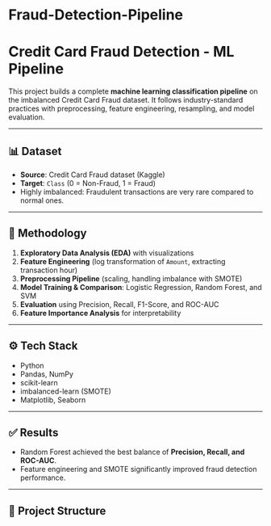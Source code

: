# Fraud-Detection-Pipeline
# Credit Card Fraud Detection - ML Pipeline

This project builds a complete **machine learning classification pipeline** on the imbalanced Credit Card Fraud dataset. It follows industry-standard practices with preprocessing, feature engineering, resampling, and model evaluation.

---

## 📊 Dataset
- **Source**: Credit Card Fraud dataset (Kaggle)
- **Target**: `Class` (0 = Non-Fraud, 1 = Fraud)
- Highly imbalanced: Fraudulent transactions are very rare compared to normal ones.

---

## 🔎 Methodology
1. **Exploratory Data Analysis (EDA)** with visualizations  
2. **Feature Engineering** (log transformation of `Amount`, extracting transaction hour)  
3. **Preprocessing Pipeline** (scaling, handling imbalance with SMOTE)  
4. **Model Training & Comparison**: Logistic Regression, Random Forest, and SVM  
5. **Evaluation** using Precision, Recall, F1-Score, and ROC-AUC  
6. **Feature Importance Analysis** for interpretability  

---

## ⚙️ Tech Stack
- Python  
- Pandas, NumPy  
- scikit-learn  
- imbalanced-learn (SMOTE)  
- Matplotlib, Seaborn  

---

## ✅ Results
- Random Forest achieved the best balance of **Precision, Recall, and ROC-AUC**.  
- Feature engineering and SMOTE significantly improved fraud detection performance.  

---

## 📂 Project Structure
